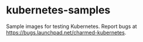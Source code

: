 # kubernetes-samples
Sample images for testing Kubernetes. Report bugs at https://bugs.launchpad.net/charmed-kubernetes.
